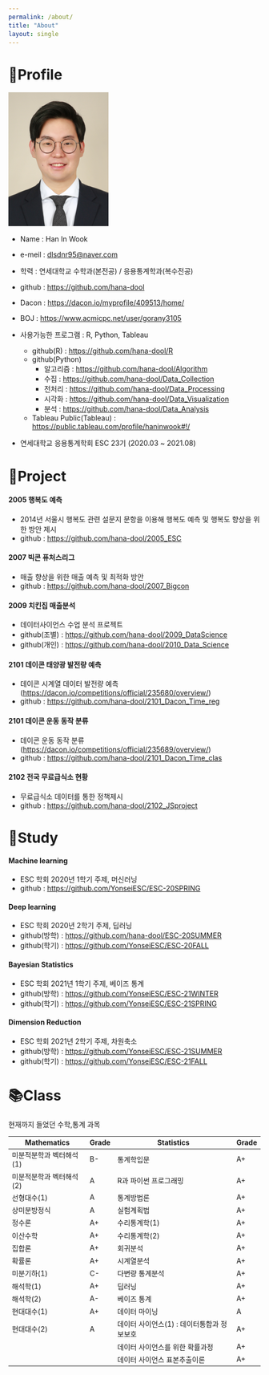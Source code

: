 ```yaml
---
permalink: /about/
title: "About"
layout: single
---
```


# 🙍‍Profile

![png](/assets/images/profile.png)

- Name : Han In Wook
- e-meil : dlsdnr95@naver.com
- 학력 : 연세대학교 수학과(본전공) / 응용통계학과(복수전공)
- github : <https://github.com/hana-dool>
- Dacon : <https://dacon.io/myprofile/409513/home/>
- BOJ : <https://www.acmicpc.net/user/gorany3105>

- 사용가능한 프로그램 : R, Python, Tableau
    - github(R) : <https://github.com/hana-dool/R>
    - github(Python) 
        - 알고리즘 : <https://github.com/hana-dool/Algorithm>
        - 수집 : <https://github.com/hana-dool/Data_Collection>
        - 전처리 : <https://github.com/hana-dool/Data_Processing>
        - 시각화 : <https://github.com/hana-dool/Data_Visualization>
        - 분석 : <https://github.com/hana-dool/Data_Analysis>
    - Tableau Public(Tableau) : <https://public.tableau.com/profile/haninwook#!/>
- 연세대학교 응용통계학회 ESC 23기 (2020.03 ~ 2021.08) 

# 📜Project

#### 2005 행복도 예측
- 2014년 서울시 행복도 관련 설문지 문항을 이용해 행복도 예측 및 행복도 향상을 위한 방안 제시
- github : <https://github.com/hana-dool/2005_ESC>

#### 2007 빅콘 퓨처스리그
- 매출 향상을 위한 매출 예측 및 최적화 방안
- github : <https://github.com/hana-dool/2007_Bigcon>

#### 2009 치킨집 매출분석
- 데이터사이언스 수업 분석 프로젝트
- github(조별) : <https://github.com/hana-dool/2009_DataScience>
- github(개인) : <https://github.com/hana-dool/2010_Data_Science>

#### 2101 데이콘 태양광 발전량 예측
- 데이콘 시계열 데이터 발전량 예측(<https://dacon.io/competitions/official/235680/overview/>)
- github : <https://github.com/hana-dool/2101_Dacon_Time_reg>

#### 2101 데이콘 운동 동작 분류
- 데이콘 운동 동작 분류 (<https://dacon.io/competitions/official/235689/overview/>)
- github : <https://github.com/hana-dool/2101_Dacon_Time_clas>

#### 2102 전국 무료급식소 현황
- 무료급식소 데이터를 통한 정책제시
- github : <https://github.com/hana-dool/2102_JSproject>

# 📒Study

#### Machine learning
- ESC 학회 2020년 1학기 주제, 머신러닝
- github : <https://github.com/YonseiESC/ESC-20SPRING>

#### Deep learning
- ESC 학회 2020년 2학기 주제, 딥러닝
- github(방학) : <https://github.com/hana-dool/ESC-20SUMMER>
- github(학기) : <https://github.com/YonseiESC/ESC-20FALL>

#### Bayesian Statistics
- ESC 학회 2021년 1학기 주제, 베이즈 통계
- github(방학) : <https://github.com/YonseiESC/ESC-21WINTER>
- github(학기) : <https://github.com/YonseiESC/ESC-21SPRING>

#### Dimension Reduction 
- ESC 학회 2021년 2학기 주제, 차원축소
- github(방학) : <https://github.com/YonseiESC/ESC-21SUMMER>
- github(학기) : <https://github.com/YonseiESC/ESC-21FALL>

# 📚Class
현재까지 들었던 수학,통계 과목

| Mathematics              | Grade | Statistics                                 | Grade |
| ------------------------ | ----- | ------------------------------------------ | ----- |
| 미분적분학과 벡터해석(1) | B-    | 통계학입문                                 | A+    |
| 미분적분학과 벡터해석(2) | A     | R과 파이썬 프로그래밍                      | A+    |
| 선형대수(1)              | A     | 통계방법론                                 | A+    |
| 상미분방정식             | A     | 실험계획법                                 | A+    |
| 정수론                   | A+    | 수리통계학(1)                              | A+    |
| 이산수학                 | A+    | 수리통계학(2)                              | A+    |
| 집합론                   | A+    | 회귀분석                                   | A+    |
| 확률론                   | A+    | 시계열분석                                 | A+    |
| 미분기하(1)              | C-    | 다변량 통계분석                            | A+    |
| 해석학(1)                | A+    | 딥러닝                                     | A+    |
| 해석학(2)                | A-    | 베이즈 통계                                | A+    |
| 현대대수(1)              | A+    | 데이터 마이닝                              | A     |
| 현대대수(2)              | A     | 데이터 사이언스(1) : 데이터통합과 정보보호 | A+    |
|                          |       | 데이터 사이언스를 위한 확률과정            | A+    |
|                          |       | 데이터 사이언스 표본추출이론               | A+    |